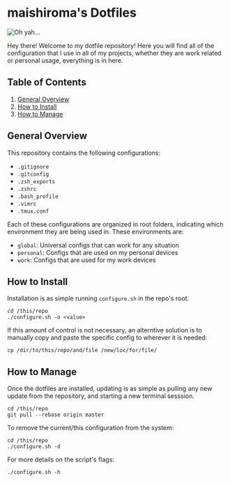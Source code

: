 # maishiroma's Dotfiles
![Oh yah...](https://i1.wp.com/media1.tenor.com/images/a71c94c3aa7ad66a5051f81f48d14dd2/tenor.gif?w=688&ssl=1)

Hey there! Welcome to my dotfile repository! Here you will find all of the configuration that I use in all of my projects, whether they are work related or personal usage, everything is in here.

## Table of Contents
1. [General Overview](#general-overview)
2. [How to Install](#how-to-install)
3. [How to Manage](#how-to-manage)

## General Overview
This repository contains the following configurations:
- `.gitignore`
- `.gitconfig`
- `.zsh_exports`
- `.zshrc`
- `.bash_profile`
- `.vimrc`
- `.tmux.conf`

Each of these configurations are organized in root folders, indicating which environment they are being used in. These environments are:
- `global`: Universal configs that can work for any situation
- `personal`: Configs that are used on my personal devices
- `work`: Configs that are used for my work devices

## How to Install
Installation is as simple running `configure.sh` in the repo's root.
```
cd /this/repo
./configure.sh -o <value>
```

If this amount of control is not necessary, an alterntive solution is to manually copy and paste the specific config to wherever it is needed:
```
cp /dir/to/this/repo/and/file /new/loc/for/file/
```

## How to Manage
Once the dotfiles are installed, updating is as simple as pulling any new update from the repository, and starting a new terminal sesssion. 
```
cd /this/repo
git pull --rebase origin master
```

To remove the current/this configuration from the system:
```
cd /this/repo
./configure.sh -d
```

For more details on the script's flags:
```
./configure.sh -h
```

